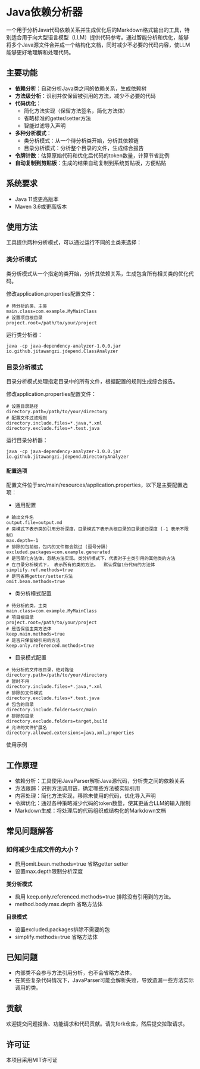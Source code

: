 # Java依赖分析器

一个用于分析Java代码依赖关系并生成优化后的Markdown格式输出的工具，特别适合用于向大型语言模型（LLM）提供代码参考。通过智能分析和优化，能够将多个Java源文件合并成一个结构化文档，同时减少不必要的代码内容，使LLM能够更好地理解和处理代码。

## 主要功能

- **依赖分析**：自动分析Java类之间的依赖关系，生成依赖树
- **方法级分析**：识别并仅保留被引用的方法，减少不必要的代码
- **代码优化**：
  - 简化方法实现（保留方法签名，简化方法体）
  - 省略标准的getter/setter方法
  - 智能过滤导入声明
- **多种分析模式**：
  - 类分析模式：从一个待分析类开始，分析其依赖链
  - 目录分析模式：分析整个目录的文件，生成综合报告
- **令牌计数**：估算原始代码和优化后代码的token数量，计算节省比例
- **自动复制到剪贴板**：生成的结果自动复制到系统剪贴板，方便粘贴

## 系统要求

- Java 11或更高版本
- Maven 3.6或更高版本

## 使用方法
工具提供两种分析模式，可以通过运行不同的主类来选择：


### 类分析模式
类分析模式从一个指定的类开始，分析其依赖关系，生成包含所有相关类的优化代码。

修改application.properties配置文件：

```
# 待分析的类，主类
main.class=com.example.MyMainClass
# 设置项目根目录
project.root=/path/to/your/project
```
运行类分析器：
```
java -cp java-dependency-analyzer-1.0.0.jar io.github.jitawangzi.jdepend.ClassAnalyzer
```
### 目录分析模式
目录分析模式处理指定目录中的所有文件，根据配置的规则生成综合报告。

修改application.properties配置文件：
```
# 设置目录路径
directory.path=/path/to/your/directory
# 配置文件过滤规则
directory.include.files=*.java,*.xml
directory.exclude.files=*.test.java
```
运行目录分析器：

```
java -cp java-dependency-analyzer-1.0.0.jar io.github.jitawangzi.jdepend.DirectoryAnalyzer
```
#### 配置选项

配置文件位于src/main/resources/application.properties，以下是主要配置选项：

- 通用配置
```
# 输出文件名
output.file=output.md
# 类模式下表示类的引用分析深度，目录模式下表示从根目录的目录递归深度 (-1 表示不限制)
max.depth=-1
# 排除的包前缀，包内的文件都会跳过 (逗号分隔)
excluded.packages=com.example.generated
# 是否简化方法体，忽略方法实现。类分析模式下，代表对于主类引用的其他类的方法
# 在目录分析模式下， 表示所有的类的方法。  默认保留1行代码的方法体
simplify.ref.methods=true
# 是否省略getter/setter方法
omit.bean.methods=true
```
- 类分析模式配置
```
# 待分析的类，主类
main.class=com.example.MyMainClass
# 项目根目录
project.root=/path/to/your/project
# 是否保留主类方法体
keep.main.methods=true
# 是否只保留被引用的方法
keep.only.referenced.methods=true
```
- 目录模式配置
```
# 待分析的文件根目录，绝对路径
directory.path=/path/to/your/directory
# 暂时不用
directory.include.files=*.java,*.xml
# 排除的文件模式
directory.exclude.files=*.test.java
# 包含的目录
directory.include.folders=src/main
# 排除的目录
directory.exclude.folders=target,build
# 允许的文件扩展名
directory.allowed.extensions=java,xml,properties
```

使用示例

## 工作原理
- 依赖分析：工具使用JavaParser解析Java源代码，分析类之间的依赖关系
- 方法跟踪：识别方法调用链，确定哪些方法被实际引用
- 内容处理：简化方法实现，移除未使用的代码，优化导入声明
- 令牌优化：通过各种策略减少代码的token数量，使其更适合LLM的输入限制
- Markdown生成：将处理后的代码组织成结构化的Markdown文档

## 常见问题解答
### 如何减少生成文件的大小？
- 启用omit.bean.methods=true  省略getter  setter
- 设置max.depth限制分析深度

**类分析模式**
- 启用 keep.only.referenced.methods=true 排除没有引用到的方法。 
- method.body.max.depth 省略方法体
  
**目录模式** 
- 设置excluded.packages排除不需要的包
- simplify.methods=true 省略方法体

## 已知问题
- 内部类不会参与方法引用分析，也不会省略方法体。
- 在某些复杂代码情况下，JavaParser可能会解析失败，导致遗漏一些方法实际调用的类。

## 贡献
欢迎提交问题报告、功能请求和代码贡献。请先fork仓库，然后提交拉取请求。

## 许可证
本项目采用MIT许可证

